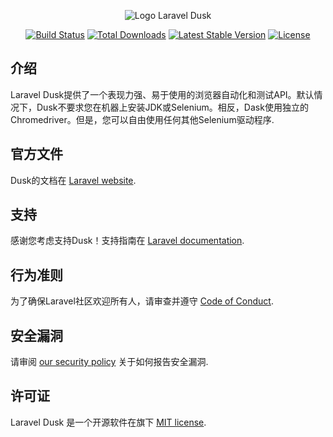 <p align="center"><img src="/art/logo.svg" alt="Logo Laravel Dusk"></p>

<p align="center">
<a href="https://github.com/laravel/dusk/actions"><img src="https://github.com/laravel/dusk/workflows/tests/badge.svg" alt="Build Status"></a>
<a href="https://packagist.org/packages/laravel/dusk"><img src="https://img.shields.io/packagist/dt/laravel/dusk" alt="Total Downloads"></a>
<a href="https://packagist.org/packages/laravel/dusk"><img src="https://img.shields.io/packagist/v/laravel/dusk" alt="Latest Stable Version"></a>
<a href="https://packagist.org/packages/laravel/dusk"><img src="https://img.shields.io/packagist/l/laravel/dusk" alt="License"></a>
</p>

## 介绍

Laravel Dusk提供了一个表现力强、易于使用的浏览器自动化和测试API。默认情况下，Dusk不要求您在机器上安装JDK或Selenium。相反，Dask使用独立的Chromedriver。但是，您可以自由使用任何其他Selenium驱动程序.

## 官方文件

Dusk的文档在 [Laravel website](https://laravel.com/docs/dusk).

## 支持

感谢您考虑支持Dusk！支持指南在 [Laravel documentation](https://laravel.com/docs/contributions).

## 行为准则

为了确保Laravel社区欢迎所有人，请审查并遵守 [Code of Conduct](https://laravel.com/docs/contributions#code-of-conduct).

## 安全漏洞

请审阅 [our security policy](https://github.com/laravel/dusk/security/policy) 关于如何报告安全漏洞.

## 许可证

Laravel Dusk 是一个开源软件在旗下 [MIT license](LICENSE.md).
